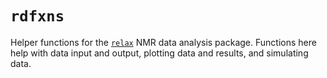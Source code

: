 # `rdfxns`
Helper functions for the [`relax`](https://github.com/nmr-relax/relax) NMR data analysis package. Functions here help with data input and output, plotting data and results, and simulating data. 
